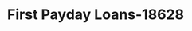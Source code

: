 ---
f_zip-code: 63074
f_state-code: MO
title: First Payday Loans-18628
f_phone: 314-739-0900
f_city-only: Saint Ann
f_address: 10800 Saint Charles Rock Rd Saint Ann
f_location-unique-id: '18628'
slug: first-payday-loans-18628
updated-on: '2024-05-30T13:46:58.046Z'
created-on: '2024-05-30T13:36:59.803Z'
published-on: '2024-05-30T13:54:32.469Z'
f_city-state: cms/city/saint-ann-mo.md
f_company: cms/company/first-payday-loans.md
f_state: cms/state/missouri.md
layout: '[payday-loan].html'
tags: payday-loan
---